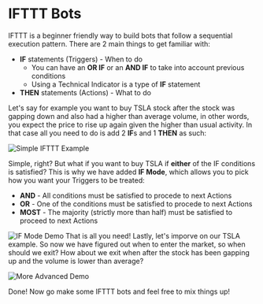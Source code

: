 # IFTTT Bots

IFTTT is a beginner friendly way to build bots that follow a sequential execution pattern. There are 2 main things to get familiar with:

* **IF** statements \(Triggers\) - When to do
  * You can have an **OR IF** or an **AND IF** to take into account previous conditions 
  * Using a Technical Indicator is a type of **IF** statement
* **THEN** statements \(Actions\) - What to do 

Let's say for example you want to buy TSLA stock after the stock was gapping down and also had a higher than average volume, in other words, you expect the price to rise up again given the higher than usual activity. In that case all you need to do is add 2 **IF**s and 1 **THEN** as such:

![Simple IFTTT Example](https://raw.githubusercontent.com/Manta-AI/Manta-Docs/master/src/imgs/Manta-IFTTT-simple.png)

Simple, right? But what if you want to buy TSLA if **either** of the IF conditions is satisfied? This is why we have added **IF Mode**, which allows you to pick how you want your Triggers to be treated:

* **AND** - All conditions must be satisfied to procede to next Actions
* **OR** - One of the conditions must be satisfied to procede to next Actions
* **MOST** - The majority \(strictly more than half\) must be satisfied to proceed to next Actions

![IF Mode Demo](https://github.com/Manta-AI/Manta-Docs/blob/master/src/imgs/Manta-IFTTT-ifmode.png) That is all you need! Lastly, let's imporve on our TSLA example. So now we have figured out when to enter the market, so when should we exit? How about we exit when after the stock has been gapping up and the volume is lower than average?

![More Advanced Demo](https://github.com/Manta-AI/Manta-Docs/blob/master/src/imgs/Manta-IFTTT-simple2.png)

Done! Now go make some IFTTT bots and feel free to mix things up!

